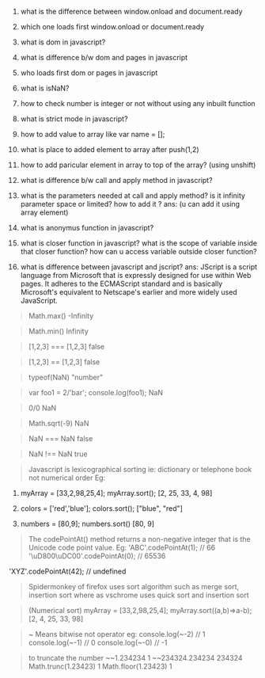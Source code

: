 1) what is the difference between 
window.onload and document.ready

2) which one loads first window.onload or document.ready

3) what is dom in javascript?

4) what is difference b/w dom and pages in javascript

5) who loads first dom or pages in javascript

6) what is isNaN?

7) how to check number is integer or not without using any inbuilt function

8) what is strict mode in javascript?

9) how to add value to array
  like var name = [];

10) what is place to added element to array after push(1,2)

11) how to add paricular element in array to top of the array? (using unshift)

12) what is difference b/w call and apply method in javascript?

13) what is the parameters needed at call and apply method? is it infinity parameter space or limited? how to add it ?
  ans: (u can add it using array element)

14) what is anonymus function in javascript?

15) what is closer function in javascript? what is the scope of variable inside that closer function? how can u access variable outside closer function?

16) what is difference between javascript and jscript?
ans: JScript is a script language from Microsoft that is expressly designed for use within Web pages. It adheres to the ECMAScript standard and is basically Microsoft's equivalent to Netscape's earlier and more widely used JavaScript.

> Math.max()
-Infinity

> Math.min()
Infinity

> [1,2,3] === [1,2,3]
false

> [1,2,3] == [1,2,3]
false

> typeof(NaN)
"number"

> var foo1 = 2/'bar'; console.log(foo1);
NaN

> 0/0
NaN

> Math.sqrt(-9)
NaN

> NaN === NaN
false

> NaN !== NaN
true

> Javascript is lexicographical sorting ie: dictionary or telephone book not numerical order
Eg: 
1) myArray = [33,2,98,25,4]; myArray.sort();
[2, 25, 33, 4, 98]

2) colors = ['red','blue']; colors.sort();
["blue", "red"]

3) numbers = [80,9]; numbers.sort()
[80, 9]

> The codePointAt() method returns a non-negative integer that is the Unicode code point value.
Eg: 
'ABC'.codePointAt(1);          // 66
'\uD800\uDC00'.codePointAt(0); // 65536

'XYZ'.codePointAt(42); // undefined

> Spidermonkey of firefox uses sort algorithm such as merge sort, insertion sort
  where as vschrome uses quick sort and insertion sort

> (Numerical sort) myArray = [33,2,98,25,4]; myArray.sort((a,b)=>a-b);
[2, 4, 25, 33, 98]

> ~ Means bitwise not operator
eg: console.log(~-2) // 1
    console.log(~-1) // 0
    console.log(~-0) // -1

> to truncate the number
~~1.234234
1
~~234324.234234
234324
Math.trunc(1.23423)
1
Math.floor(1.23423)
1

> 
 
